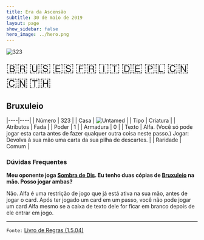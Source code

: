 ```yaml
---
title: Era da Ascensão
subtitle: 30 de maio de 2019
layout: page
show_sidebar: false
hero_image: ../hero.png
---
```


![323](https://mastervault-storage-prod.s3.amazonaws.com/media/card_front/pt/435_323_4C394V4646FC_pt.png)

<span title="Português" style="font-size: 32px;cursor: pointer;" onclick="javascript:document.querySelector('img[alt=\'323\']').src=document.querySelector('img[alt=\'323\']').src.replace(/card_front\/[^/]+/, 'card_front/pt').replace(/_[^/.0-9]+\.png/, '_pt.png')">🇧🇷</span>
<span title="English" style="font-size: 32px;cursor: pointer;" onclick="javascript:document.querySelector('img[alt=\'323\']').src=document.querySelector('img[alt=\'323\']').src.replace(/card_front\/[^/]+/, 'card_front/en').replace(/_[^/.0-9]+\.png/, '_en.png')">🇺🇸</span>
<span title="Español" style="font-size: 32px;cursor: pointer;" onclick="javascript:document.querySelector('img[alt=\'323\']').src=document.querySelector('img[alt=\'323\']').src.replace(/card_front\/[^/]+/, 'card_front/es').replace(/_[^/.0-9]+\.png/, '_es.png')">🇪🇸</span>
<span title="Français" style="font-size: 32px;cursor: pointer;" onclick="javascript:document.querySelector('img[alt=\'323\']').src=document.querySelector('img[alt=\'323\']').src.replace(/card_front\/[^/]+/, 'card_front/fr').replace(/_[^/.0-9]+\.png/, '_fr.png')">🇫🇷</span>
<span title="Italiano" style="font-size: 32px;cursor: pointer;" onclick="javascript:document.querySelector('img[alt=\'323\']').src=document.querySelector('img[alt=\'323\']').src.replace(/card_front\/[^/]+/, 'card_front/it').replace(/_[^/.0-9]+\.png/, '_it.png')">🇮🇹</span>
<span title="Deutsche" style="font-size: 32px;cursor: pointer;" onclick="javascript:document.querySelector('img[alt=\'323\']').src=document.querySelector('img[alt=\'323\']').src.replace(/card_front\/[^/]+/, 'card_front/de').replace(/_[^/.0-9]+\.png/, '_de.png')">🇩🇪</span>
<span title="Polskie" style="font-size: 32px;cursor: pointer;" onclick="javascript:document.querySelector('img[alt=\'323\']').src=document.querySelector('img[alt=\'323\']').src.replace(/card_front\/[^/]+/, 'card_front/pl').replace(/_[^/.0-9]+\.png/, '_pl.png')">🇵🇱</span>
<span title="简体中文" style="font-size: 32px;cursor: pointer;" onclick="javascript:document.querySelector('img[alt=\'323\']').src=document.querySelector('img[alt=\'323\']').src.replace(/card_front\/[^/]+/, 'card_front/zh-hans').replace(/_[^/.0-9]+\.png/, '_zh-hans.png')">🇨🇳</span>
<span title="繁體中文" style="font-size: 32px;cursor: pointer;" onclick="javascript:document.querySelector('img[alt=\'323\']').src=document.querySelector('img[alt=\'323\']').src.replace(/card_front\/[^/]+/, 'card_front/zh-hant').replace(/_[^/.0-9]+\.png/, '_zh-hant.png')">🇨🇳</span>
<span title="ไทย" style="font-size: 32px;cursor: pointer;" onclick="javascript:document.querySelector('img[alt=\'323\']').src=document.querySelector('img[alt=\'323\']').src.replace(/card_front\/[^/]+/, 'card_front/th').replace(/_[^/.0-9]+\.png/, '_th.png')">🇹🇭</span>

## Bruxuleio

|----|----|
| Número | 323 |
| Casa | ![Untamed](https://archonarcana.com/images/thumb/b/bd/Untamed.png/22px-Untamed.png "Indomados") |
| Tipo | Criatura |
| Atributos | Fada |
| Poder | 1 |
| Armadura | 0 |
| Texto | Alfa. (Você só pode jogar esta carta antes de fazer qualquer outra coisa neste passo.) Jogar: Devolva à sua mão uma carta  da sua pilha de descartes. |
| Raridade | Comum |

### Dúvidas Frequentes

**Meu oponente joga [Sombra de Dis](/aoa/103). Eu tenho duas cópias
de [Bruxuleio](/aoa/323) na mão. Posso jogar ambas?**

Não. Alfa é uma restrição de jogo que já está ativa na sua mão, antes
de jogar o card. Após ter jogado um card em um passo, você não pode
jogar um card Alfa mesmo se a caixa de texto dele for ficar em branco
depois de ele entrar em jogo.

<hr/>

`Fonte:` [Livro de Regras (1.5.04)](https://drive.google.com/open?id=14pM1J8ZR_4hZbGFZt-ArQdAGsHCPEQdE)

